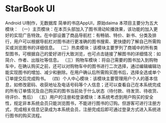 # StarBook UI
 
Android UI制作，无数据库
简单的书店AppUI，原始daima
 本项目主要分为五大模块：
（一）主页模块：在本页头部加入了图书滑动轮播效果，该功能的加入更好的实现广告特效。在中部设置了商品导航栏：有畅销、特价、新书、分类及排行，用户可以根据导航栏对图书进行更准确的图书搜索、更快捷的了解自己所需购买或浏览图书的详细信息。
（二）热卖模块：该模块主要罗列了商城中的所有类型图书，可根据自己的爱好进行大致浏览，也可点击链接了解图书的详细情况：如简介、作者、出版社等信息。
（三）购物车模块：将自己需要的图书加入到购物车中，在确认购买之前，还可以对购物车中的图书进行二次选择，通过编辑编辑功能实现图书的增加、减少和删除。在用户确认后所需购买图书后，选择全选或单个订单提交后完成购书。
（四）个人中心模块：该模块主要管理用户个人的基本信息，如修改密码、收获地址及电话号码等个人信息；还可以查看自己在本系统完成的所有订单情况及自己购买的图书当前处于什么状态（待付款、待发货、待收货、待评价、售后）
（五）用户的注册和登录模块：本系统考虑到用户购买的安全性，规定非本系统会员只能浏览图书，不能进行图书的订购。但游客可进行注册方式，完成相关信息记录成为本系统会员，注册完成后即可通过登录方式进入系统进行图书的购买流程。



